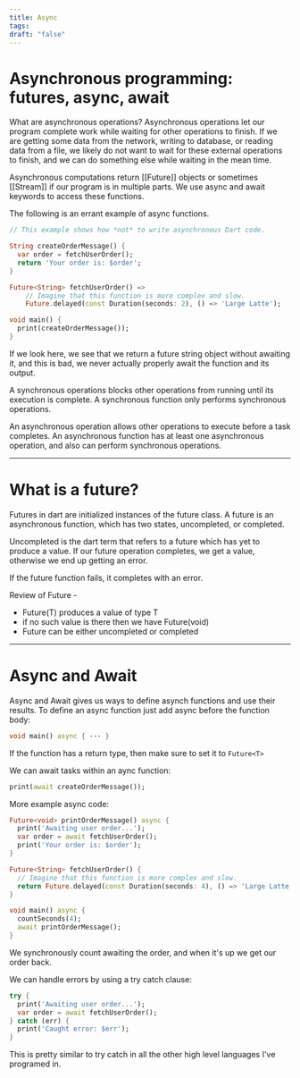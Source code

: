 ```yaml
---
title: Async
tags:
draft: "false"
---
```

# Asynchronous programming: futures, async, await 

What are asynchronous operations? Asynchronous operations let our program complete work while waiting for other operations to finish. If we are getting some data from the network, writing to database, or reading data from a file, we likely do not want to wait for these external operations to finish, and we can do something else while waiting in the mean time.

Asynchronous computations return [[Future]] objects or sometimes [[Stream]] if our program is in multiple parts. We use async and await keywords to access these functions. 

The following is an errant example of async functions.
```dart
// This example shows how *not* to write asynchronous Dart code.

String createOrderMessage() {
  var order = fetchUserOrder();
  return 'Your order is: $order';
}

Future<String> fetchUserOrder() =>
    // Imagine that this function is more complex and slow.
    Future.delayed(const Duration(seconds: 2), () => 'Large Latte');

void main() {
  print(createOrderMessage());
}
```
If we look here, we see that we return a future string object without awaiting it, and this is bad, we never actually properly await the function and its output.

A synchronous operations blocks other operations from running until its execution is complete. A synchronous function only performs synchronous operations. 

An asynchronous operation allows other operations to execute before a task completes. An asynchronous function has at least one asynchronous operation, and also can perform synchronous operations. 

---
# What is a future?
Futures in dart are initialized instances of the future class. A future is an asynchronous function, which has two states, uncompleted, or completed. 

Uncompleted is the dart term that refers to a future which has yet to produce a value. If our future operation completes, we get a value, otherwise we end up getting an error.

If the future function fails, it completes with an error. 

Review of Future -
* Future(T) produces a value of type T
* if no such value is there then we have Future(void)
* Future can be either uncompleted or completed 

---
# Async and Await 
Async and Await gives us ways to define asynch functions and use their results. To define an async function just add async before the function body:
```dart
void main() async { ··· }
```

If the function has a return type, then make sure to set it to ```Future<T>```

We can await tasks within an aync function:

```dart
print(await createOrderMessage());
```

More example async code:
```dart
Future<void> printOrderMessage() async {
  print('Awaiting user order...');
  var order = await fetchUserOrder();
  print('Your order is: $order');
}

Future<String> fetchUserOrder() {
  // Imagine that this function is more complex and slow.
  return Future.delayed(const Duration(seconds: 4), () => 'Large Latte');
}

void main() async {
  countSeconds(4);
  await printOrderMessage();
}

```
We synchronously count awaiting the order, and when it's up we get our order back.

We can handle errors by using a try catch clause:
```dart
try {
  print('Awaiting user order...');
  var order = await fetchUserOrder();
} catch (err) {
  print('Caught error: $err');
}
```
This is pretty similar to try catch in all the other high level languages I've programed in. 